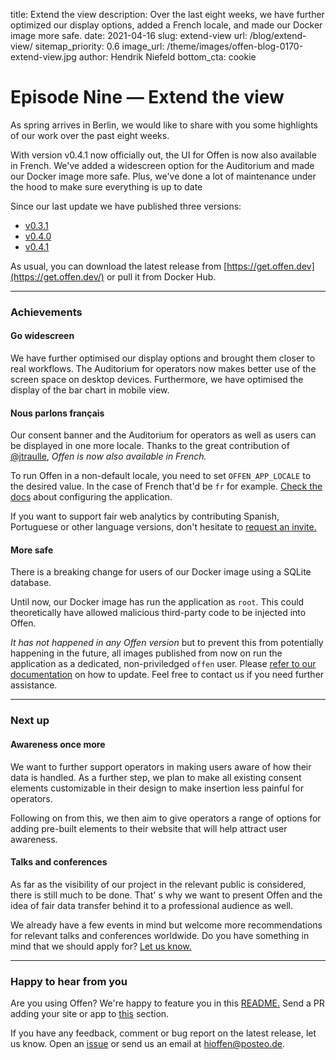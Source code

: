 title: Extend the view
description: Over the last eight weeks, we have further optimized our display options, added a French locale, and made our Docker image more safe.
date: 2021-04-16
slug: extend-view
url: /blog/extend-view/
sitemap_priority: 0.6
image_url: /theme/images/offen-blog-0170-extend-view.jpg
author: Hendrik Niefeld
bottom_cta: cookie

# Episode Nine — Extend the view

As spring arrives in Berlin, we would like to share with you some highlights of our work over the past eight weeks.

With version v0.4.1 now officially out, the UI for Offen is now also available in French. We've added a widescreen option for the Auditorium and made our Docker image more safe. Plus, we've done a lot of maintenance under the hood to make sure everything is up to date

Since our last update we have published three versions:

- [v0.3.1](https://github.com/offen/offen/releases/tag/v0.3.1)
- [v0.4.0](https://github.com/offen/offen/releases/tag/v0.4.0)
- [v0.4.1](https://github.com/offen/offen/releases/tag/v0.4.1)

As usual, you can download the latest release from [https://get.offen.dev](https://get.offen.dev/) or pull it from Docker Hub.

---

### Achievements

#### Go widescreen

We have further optimised our display options and brought them closer to real workflows. The Auditorium for operators now makes better use of the screen space on desktop devices. Furthermore, we have optimised the display of the bar chart in mobile view.

#### Nous parlons français

Our consent banner and the Auditorium for operators as well as users can be displayed in one more locale. Thanks to the great contribution of [@jtraulle](https://github.com/jtraulle), *Offen is now also available in French.*

To run Offen in a non-default locale, you need to set `OFFEN_APP_LOCALE` to the desired value. In the case of French that'd be `fr` for example. [Check the docs](https://docs.offen.dev/running-offen/configuring-the-application/#application) about configuring the application.

If you want to support fair web analytics by contributing Spanish, Portuguese or other language versions, don't hesitate to [request an invite.](mailto:hioffen@posteo.de)

#### More safe

There is a breaking change for users of our Docker image using a SQLite database.

Until now, our Docker image has run the application as `root`. This could theoretically have allowed malicious third-party code to be injected into Offen.

*It has not happened in any Offen version* but to prevent this from potentially happening in the future, all images published from now on run the application as a dedicated, non-priviledged `offen` user. Please [refer to our documentation](https://docs.offen.dev/running-offen/known-issues/#docker-based-deployment-stops-working-after-upgrading-to-v040-or-later) on how to update. Feel free to contact us if you need further assistance.

---

### Next up

#### Awareness once more

We want to further support operators in making users aware of how their data is handled. As a further step, we plan to make all existing consent elements customizable in their design to make insertion less painful for operators.

Following on from this, we then aim to give operators a range of options for adding pre-built elements to their website that will help attract user awareness.

#### Talks and conferences

As far as the visibility of our project in the relevant public is considered, there is still much to be done. That' s why we want to present Offen and the idea of fair data transfer behind it to a professional audience as well.

We already have a few events in mind but welcome more recommendations for relevant talks and conferences worldwide. Do you have something in mind that we should apply for? [Let us know.](mailto:hioffen@posteo.de)

---

### Happy to hear from you

Are you using Offen? We're happy to feature you in this [README.](https://github.com/offen/offen/blob/development/README.md) Send a PR adding your site or app to [this](https://github.com/offen/offen/blob/development/README.md#whos-using-offen) section.

If you have any feedback, comment or bug report on the latest release, let us know. Open an [issue](https://github.com/offen/offen/issues) or send us an email at [hioffen@posteo.de](mailto:hioffen@posteo.de).
